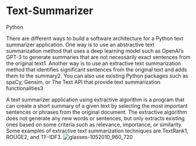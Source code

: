 # Text-Summarizer
Python


There are different ways to build a software architecture for a Python text summarizer application. One way is to use an abstractive text summarization method that uses a deep learning model such as OpenAI’s GPT-3 to generate summaries that are not necessarily exact sentences from the original text1. Another way is to use an extractive text summarization method that identifies significant sentences from the original text and adds them to the summary2. You can also use existing Python packages such as spaCy, Gensim, or The Text API that provide text summarization functionalities3


A text summarizer application using extractive algorithm is a program that can create a short summary of a given text by selecting the most important sentences or phrases from the original document. The extractive algorithm does not generate any new words or sentences, but only extracts existing ones based on some criteria such as relevance, importance, or similarity. Some examples of extractive text summarization techniques are TextRank1, ROUGE2, and TF-IDF3.
![glasses-1052010_960_720](https://user-images.githubusercontent.com/68817735/226346467-27885eb0-d4c4-4538-97d2-a4cfc3384824.jpg)
